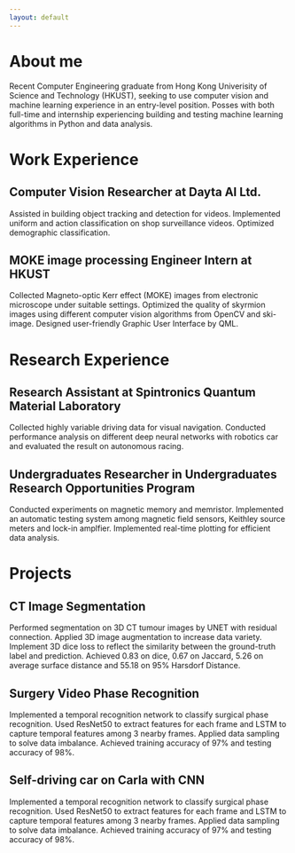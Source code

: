 ```yaml
---
layout: default
---
```


# About me

Recent Computer Engineering graduate from Hong Kong Univerisity of Science and Technology (HKUST), seeking to use computer vision and machine learning experience in an entry-level position. Posses with both full-time and internship experiencing building and testing machine learning algorithms in Python and data analysis. 

# Work Experience

## Computer Vision Researcher at Dayta AI Ltd.

Assisted in building object tracking and detection for videos.</t>
Implemented uniform and action classification on shop surveillance videos.</t>
Optimized demographic classification.</t>

## MOKE image processing Engineer Intern at HKUST

Collected Magneto-optic Kerr effect (MOKE) images from electronic microscope under suitable settings.</t>
Optimized the quality of skyrmion images using different computer vision algorithms from OpenCV and ski-image.</t>
Designed user-friendly Graphic User Interface by QML.</t>

# Research Experience

## Research Assistant at Spintronics Quantum Material Laboratory

Collected highly variable driving data for visual navigation.</t>
Conducted performance analysis on different deep neural networks with robotics car and evaluated the result on autonomous racing.</t>

## Undergraduates Researcher in Undergraduates Research Opportunities Program

Conducted experiments on magnetic memory and memristor.</t>
Implemented an automatic testing system among magnetic field sensors, Keithley source meters and lock-in amplfier.</t>
Implemented real-time plotting for efficient data analysis.</t>

# Projects

## CT Image Segmentation

Performed segmentation on 3D CT tumour images by UNET with residual connection. </t>
Applied 3D image augmentation to increase data variety. </t>
Implement 3D dice loss to reflect the similarity between the ground-truth label and prediction. </t>
Achieved 0.83 on dice, 0.67 on Jaccard, 5.26 on average surface distance and 55.18 on 95% Harsdorf Distance. </t>


## Surgery Video Phase Recognition

Implemented a temporal recognition network to classify surgical phase recognition.</t>
Used ResNet50 to extract features for each frame and LSTM to capture temporal features among 3 nearby frames.</t>
Applied data sampling to solve data imbalance.</t>
Achieved training accuracy of 97% and testing accuracy of 98%.</t>


## Self-driving car on Carla with CNN

Implemented a temporal recognition network to classify surgical phase recognition.</t>
Used ResNet50 to extract features for each frame and LSTM to capture temporal features among 3 nearby frames.</t>
Applied data sampling to solve data imbalance.</t>
Achieved training accuracy of 97% and testing accuracy of 98%.</t>
